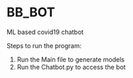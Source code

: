 # BB_BOT
ML based covid19 chatbot

Steps to run the program:
1. Run the Main file to generate models
2. Run the Chatbot.py to access the bot
